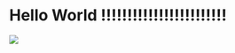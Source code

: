 <h1> Hello World !!!!!!!!!!!!!!!!!!!!!!!!</h1>
<img src="https://img.icons8.com/color/48/000000/html-5--v1.png"/>
